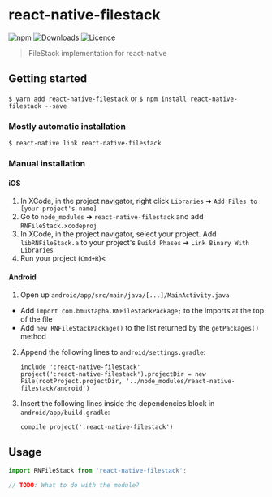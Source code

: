 # react-native-filestack

[![npm](https://img.shields.io/npm/v/react-native-filestack.svg)](https://www.npmjs.com/package/react-native-filestack) [![Downloads](https://img.shields.io/npm/dt/react-native-filestack.svg)](https://www.npmjs.com/package/react-native-filestack) [![Licence](https://img.shields.io/npm/l/react-native-filestack.svg)](https://www.npmjs.com/package/react-native-filestack)

> FileStack implementation for react-native

## Getting started

`$ yarn add react-native-filestack` or `$ npm install react-native-filestack --save`

### Mostly automatic installation

`$ react-native link react-native-filestack`


### Manual installation

#### iOS

1. In XCode, in the project navigator, right click `Libraries` ➜ `Add Files to [your project's name]`
2. Go to `node_modules` ➜ `react-native-filestack` and add `RNFileStack.xcodeproj`
3. In XCode, in the project navigator, select your project. Add `libRNFileStack.a` to your project's `Build Phases` ➜ `Link Binary With Libraries`
4. Run your project (`Cmd+R`)<

#### Android

1. Open up `android/app/src/main/java/[...]/MainActivity.java`
  - Add `import com.bmustapha.RNFileStackPackage;` to the imports at the top of the file
  - Add `new RNFileStackPackage()` to the list returned by the `getPackages()` method
2. Append the following lines to `android/settings.gradle`:
  	```
  	include ':react-native-filestack'
  	project(':react-native-filestack').projectDir = new File(rootProject.projectDir, '../node_modules/react-native-filestack/android')
  	```
3. Insert the following lines inside the dependencies block in `android/app/build.gradle`:
  	```
    compile project(':react-native-filestack')
  	```

## Usage
```javascript
import RNFileStack from 'react-native-filestack';

// TODO: What to do with the module?
```
